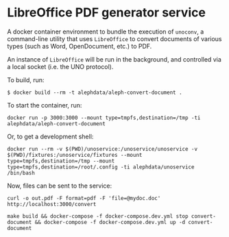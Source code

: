# LibreOffice PDF generator service

A docker container environment to bundle the execution of `unoconv`,
a command-line utility that uses `LibreOffice` to convert documents 
of various types (such as Word, OpenDocument, etc.) to PDF.

An instance of `LibreOffice` will be run in the background, and
controlled via a local socket (i.e. the UNO protocol).

To build, run:

```shell
$ docker build --rm -t alephdata/aleph-convert-document .
```

To start the container, run:

```shell
docker run -p 3000:3000 --mount type=tmpfs,destination=/tmp -ti alephdata/aleph-convert-document
```

Or, to get a development shell: 

```shell
docker run --rm -v $(PWD)/unoservice:/unoservice/unoservice -v $(PWD)/fixtures:/unoservice/fixtures --mount type=tmpfs,destination=/tmp --mount type=tmpfs,destination=/root/.config -ti alephdata/unoservice /bin/bash
```

Now, files can be sent to the service:

```shell
curl -o out.pdf -F format=pdf -F 'file=@mydoc.doc' http://localhost:3000/convert
```

```shell
make build && docker-compose -f docker-compose.dev.yml stop convert-document && docker-compose -f docker-compose.dev.yml up -d convert-document
```